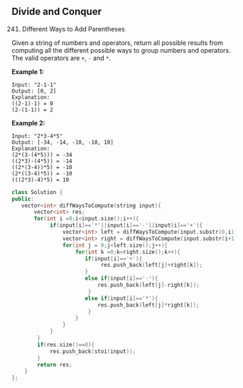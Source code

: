 ## Divide and Conquer

241. Different Ways to Add Parentheses

Given a string of numbers and operators, return all possible results from computing all the different possible ways to group numbers and operators. The valid operators are `+`, `-` and `*`.

**Example 1:**

```
Input: "2-1-1"
Output: [0, 2]
Explanation: 
((2-1)-1) = 0 
(2-(1-1)) = 2
```

**Example 2:**

```
Input: "2*3-4*5"
Output: [-34, -14, -10, -10, 10]
Explanation: 
(2*(3-(4*5))) = -34 
((2*3)-(4*5)) = -14 
((2*(3-4))*5) = -10 
(2*((3-4)*5)) = -10 
(((2*3)-4)*5) = 10
```

```c++
class Solution {
public:
   vector<int> diffWaysToCompute(string input){
       vector<int> res;
       for(int i =0;i<input.size();i++){
            if(input[i]=='*'||input[i]=='-'||input[i]=='+'){
                vector<int> left = diffWaysToCompute(input.substr(0,i));
                vector<int> right = diffWaysToCompute(input.substr(i+1,input.size()-i-1));
                for(int j = 0;j<left.size();j++){
                    for(int k =0;k<right.size();k++){
                       if(input[i]=='+'){
                            res.push_back(left[j]+right[k]);
                       }
                       else if(input[i]=='-'){
                           res.push_back(left[j]-right[k]);
                        }
                       else if(input[i]=='*'){
                           res.push_back(left[j]*right[k]);
                        } 
                    }
                }
            }
        }
        if(res.size()==0){
            res.push_back(stoi(input));
        }
        return res; 
    } 
};
```

